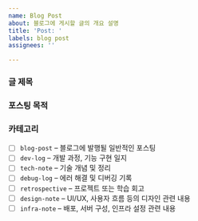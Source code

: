 ```yaml
---
name: Blog Post
about: 블로그에 게시할 글의 개요 설명
title: 'Post: '
labels: blog post
assignees: ''

---
```


### 글 제목

### 포스팅 목적

### 카테고리
- [ ] `blog-post` – 블로그에 발행될 일반적인 포스팅
- [ ] `dev-log` – 개발 과정, 기능 구현 일지
- [ ] `tech-note` – 기술 개념 및 정리
- [ ] `debug-log` – 에러 해결 및 디버깅 기록
- [ ] `retrospective` – 프로젝트 또는 학습 회고
- [ ] `design-note` – UI/UX, 사용자 흐름 등의 디자인 관련 내용
- [ ] `infra-note` – 배포, 서버 구성, 인프라 설정 관련 내용
